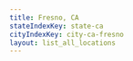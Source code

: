 ```yaml
---
title: Fresno, CA
stateIndexKey: state-ca
cityIndexKey: city-ca-fresno
layout: list_all_locations
---
```

